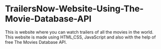 # TrailersNow-Website-Using-The-Movie-Database-API
This is website where you can watch trailers of all the movies in the world. This website is made using HTML,CSS, JavaScript and also with the help of free The Movies Database API.
